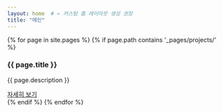 ```yaml
---
layout: home  # ← 커스텀 홈 레이아웃 생성 권장
title: "메인"  
---
```


{% for page in site.pages %}
  {% if page.path contains '_pages/projects/' %}
    <div class="project-item">
      <h3>{{ page.title }}</h3>
      <p>{{ page.description }}</p>
      <a href="{{ page.url | relative_url }}">자세히 보기</a>
    </div>
  {% endif %}
{% endfor %}
